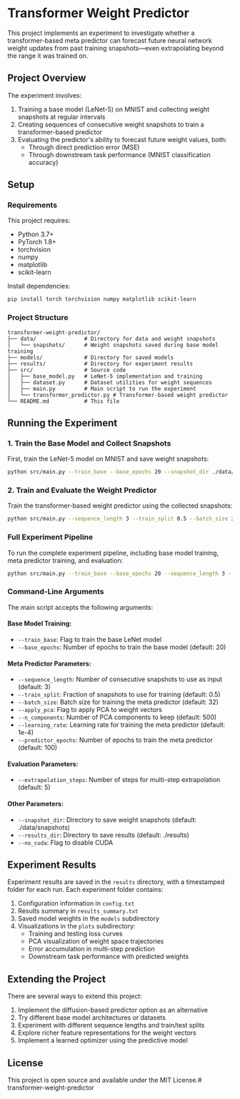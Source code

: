 # Transformer Weight Predictor

This project implements an experiment to investigate whether a transformer-based meta predictor can forecast future neural network weight updates from past training snapshots—even extrapolating beyond the range it was trained on.

## Project Overview

The experiment involves:

1. Training a base model (LeNet-5) on MNIST and collecting weight snapshots at regular intervals
2. Creating sequences of consecutive weight snapshots to train a transformer-based predictor
3. Evaluating the predictor's ability to forecast future weight values, both:
   - Through direct prediction error (MSE)
   - Through downstream task performance (MNIST classification accuracy)

## Setup

### Requirements

This project requires:
- Python 3.7+
- PyTorch 1.8+
- torchvision
- numpy
- matplotlib
- scikit-learn

Install dependencies:

```bash
pip install torch torchvision numpy matplotlib scikit-learn
```

### Project Structure

```
transformer-weight-predictor/
├── data/               # Directory for data and weight snapshots
│   └── snapshots/      # Weight snapshots saved during base model training
├── models/             # Directory for saved models
├── results/            # Directory for experiment results
├── src/                # Source code
│   ├── base_model.py   # LeNet-5 implementation and training
│   ├── dataset.py      # Dataset utilities for weight sequences
│   ├── main.py         # Main script to run the experiment
│   └── transformer_predictor.py # Transformer-based weight predictor
└── README.md           # This file
```

## Running the Experiment

### 1. Train the Base Model and Collect Snapshots

First, train the LeNet-5 model on MNIST and save weight snapshots:

```bash
python src/main.py --train_base --base_epochs 20 --snapshot_dir ./data/snapshots
```

### 2. Train and Evaluate the Weight Predictor

Train the transformer-based weight predictor using the collected snapshots:

```bash
python src/main.py --sequence_length 3 --train_split 0.5 --batch_size 32 --apply_pca --n_components 500 --predictor_epochs 100 --snapshot_dir ./data/snapshots
```

### Full Experiment Pipeline

To run the complete experiment pipeline, including base model training, meta predictor training, and evaluation:

```bash
python src/main.py --train_base --base_epochs 20 --sequence_length 3 --train_split 0.5 --batch_size 32 --apply_pca --n_components 500 --predictor_epochs 100 --extrapolation_steps 5
```

### Command-Line Arguments

The main script accepts the following arguments:

#### Base Model Training:
- `--train_base`: Flag to train the base LeNet model
- `--base_epochs`: Number of epochs to train the base model (default: 20)

#### Meta Predictor Parameters:
- `--sequence_length`: Number of consecutive snapshots to use as input (default: 3)
- `--train_split`: Fraction of snapshots to use for training (default: 0.5)
- `--batch_size`: Batch size for training the meta predictor (default: 32)
- `--apply_pca`: Flag to apply PCA to weight vectors
- `--n_components`: Number of PCA components to keep (default: 500)
- `--learning_rate`: Learning rate for training the meta predictor (default: 1e-4)
- `--predictor_epochs`: Number of epochs to train the meta predictor (default: 100)

#### Evaluation Parameters:
- `--extrapolation_steps`: Number of steps for multi-step extrapolation (default: 5)

#### Other Parameters:
- `--snapshot_dir`: Directory to save weight snapshots (default: ./data/snapshots)
- `--results_dir`: Directory to save results (default: ./results)
- `--no_cuda`: Flag to disable CUDA

## Experiment Results

Experiment results are saved in the `results` directory, with a timestamped folder for each run. Each experiment folder contains:

1. Configuration information in `config.txt`
2. Results summary in `results_summary.txt`
3. Saved model weights in the `models` subdirectory
4. Visualizations in the `plots` subdirectory:
   - Training and testing loss curves
   - PCA visualization of weight space trajectories
   - Error accumulation in multi-step prediction
   - Downstream task performance with predicted weights

## Extending the Project

There are several ways to extend this project:

1. Implement the diffusion-based predictor option as an alternative
2. Try different base model architectures or datasets
3. Experiment with different sequence lengths and train/test splits
4. Explore richer feature representations for the weight vectors
5. Implement a learned optimizer using the predictive model

## License

This project is open source and available under the MIT License.# transformer-weight-predictor
